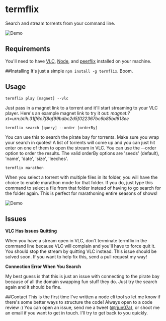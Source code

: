 # termflix
Search and stream torrents from your command line.

![Demo](/../screenshots/termflix_demo.gif?raw=true)

## Requirements
You'll need to have [VLC](http://www.videolan.org/vlc/index.html), [Node](https://nodejs.org/download/), and [peerflix](https://github.com/mafintosh/peerflix) installed on your machine. 

##Installing
It's just a simple `npm install -g termflix`. Boom.

## Usage
    termflix play [magnet] --vlc
Just pass in a magnet link to a torrent and it'll start streaming to your VLC player. Here's an example magnet link to try it out: *magnet:?xt=urn:btih:31ff6c7f8af99bdbc2d5f022367bc6b85bd613ee*

    termflix search [query] --order [orderBy]
You can use this to search the pirate bay for torrents. Make sure you wrap your search in quotes! A list of torrents will come up and you can just hit enter on one of them to open the stream in VLC. You can use the --order option to order the results. The valid orderBy options are 'seeds' (default), 'name', 'date', 'size', 'leeches'.

    termflix marathon
When you select a torrent with multiple files in its folder, you will have the choice to enable marathon mode for that folder. If you do, just type this command to select a file from that folder instead of having to go search for the folder again. This is perfect for marathoning entire seasons of shows!

![Demo](/../screenshots/marathon_walkthrough.png?raw=true)

## Issues
**VLC Has Issues Quitting**

When you have a stream open in VLC, don't terminate termflix in the command line because VLC will complain and you'll have to force quit it. You should stop the stream by quitting VLC instead. This issue should be solved soon. If you want to help fix this, send a pull request my way!

**Connection Error When You Search**

My best guess is that this is just an issue with connecting to the pirate bay because of all the domain swapping fun stuff they do. Just try the search again and it should be fine.

##Contact
This is the first time I've written a node cli tool so let me know if there's some better ways to structure the code! Always open to a code review :) You can open an issue, send me a tweet ([@rjun07a](https://twitter.com/rjun07a)), or shoot me an email if you want to get in touch. I'll try to get back to you quickly.

